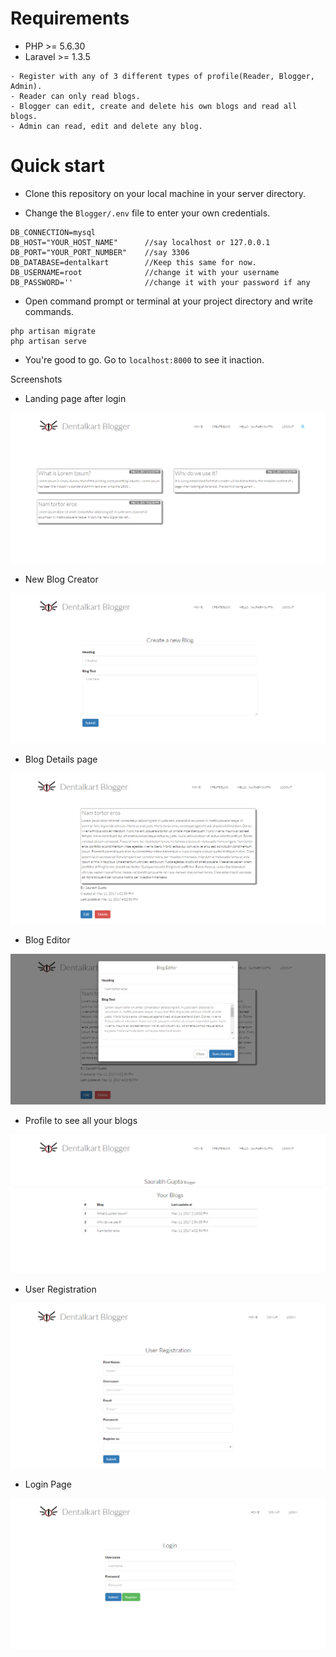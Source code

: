 Requirements
============
* PHP >= 5.6.30
* Laravel >= 1.3.5

```
- Register with any of 3 different types of profile(Reader, Blogger, Admin).
- Reader can only read blogs.
- Blogger can edit, create and delete his own blogs and read all blogs.
- Admin can read, edit and delete any blog.
```

# Quick start
- Clone this repository on your local machine in your server directory.

- Change the <code>Blogger/.env</code> file to enter your own credentials.
```
DB_CONNECTION=mysql
DB_HOST="YOUR_HOST_NAME"      //say localhost or 127.0.0.1
DB_PORT="YOUR_PORT_NUMBER"    //say 3306
DB_DATABASE=dentalkart        //Keep this same for now.
DB_USERNAME=root              //change it with your username
DB_PASSWORD=''                //change it with your password if any
```
- Open command prompt or terminal at your project directory and write commands.
```
php artisan migrate
php artisan serve

```

- You're good to go. Go to <code>localhost:8000</code> to see it inaction.


Screenshots

- Landing page after login

![Alt text](/screenshots/Etale.png "Demo")

- New Blog Creator

![Alt text](/screenshots/Etale1.png "Demo")

- Blog Details page

![Alt text](/screenshots/Etale2.png "Demo")

- Blog Editor

![Alt text](/screenshots/Etale3.png "Demo")

- Profile to see all your blogs

![Alt text](/screenshots/Etale4.png "Demo")

- User Registration

![Alt text](/screenshots/Etale5.png "Demo")

- Login Page

![Alt text](/screenshots/Etale6.png "Demo")
